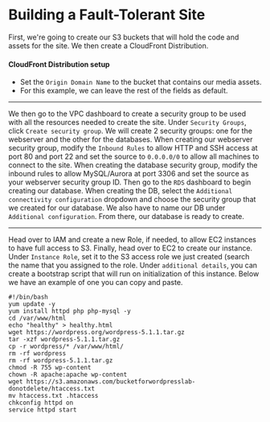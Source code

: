 # Building a Fault-Tolerant Site
First, we're going to create our S3 buckets that will hold the code and assets for the site. We then create a CloudFront Distribution.

#### CloudFront Distribution setup
- Set the `Origin Domain Name` to the bucket that contains our media assets.
- For this example, we can leave the rest of the fields as default.
---

We then go to the VPC dashboard to create a security group to be used with all the resources needed to create the site. Under `Security Groups`, click `Create security group`. We will create 2 security groups: one for the webserver and the other for the databases. When creating our webserver security group, modify the `Inbound Rules` to allow HTTP and SSH access at port 80 and port 22 and set the source to `0.0.0.0/0` to allow all machines to connect to the site. When creating the database security group, modify the inbound rules to allow MySQL/Aurora at port 3306 and set the source as your webserver security group ID. Then go to the `RDS` dashboard to begin creating our database. When creating the DB, select the `Additional connectivity configuration` dropdown and choose the security group that we created for our database. We also have to name our DB under `Additional configuration`. From there, our database is ready to create.

---
Head over to IAM and create a new Role, if needed, to allow EC2 instances to have full access to S3. Finally, head over to EC2 to create our instance. Under `Instance Role`, set it to the S3 access role we just created (search the name that you assigned to the role. Under `additional details`, you can create a bootstrap script that will run on initialization of this instance. Below we have an example of one you can copy and paste. 
```
#!/bin/bash
yum update -y
yum install httpd php php-mysql -y
cd /var/www/html
echo "healthy" > healthy.html
wget https://wordpress.org/wordpress-5.1.1.tar.gz
tar -xzf wordpress-5.1.1.tar.gz
cp -r wordpress/* /var/www/html/
rm -rf wordpress
rm -rf wordpress-5.1.1.tar.gz
chmod -R 755 wp-content
chown -R apache:apache wp-content
wget https://s3.amazonaws.com/bucketforwordpresslab-donotdelete/htaccess.txt
mv htaccess.txt .htaccess
chkconfig httpd on
service httpd start
```
